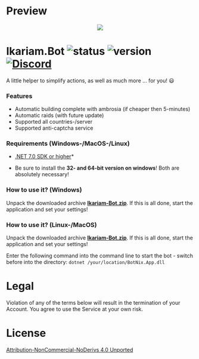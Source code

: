 
# Preview

<p align="center">
  <img src="https://https://gf2.geo.gfsrv.net/cdn1f/c76938fc03c82f22205dc09e19d440.png" />
</p>

# Ikariam.Bot ![status](https://badgen.net/badge/Status/Proof/green) ![version](https://badgen.net/badge/Version/2023.08.01/) [![Discord](https://img.shields.io/discord/1140278313584169080.svg?label=BotNix&logo=discord&logoColor=ffffff&color=7389D8&labelColor=6A7EC2)](https://discord.gg/RAQXhyCRsN)

A little helper to simplify actions, as well as much more ... for you! :smiley:

### Features
* Automatic building complete with ambrosia (if cheaper then 5-minutes)
* Automatic raids (with future update)
* Supported all countries-/server
* Supported anti-captcha service

### Requirements (Windows-/MacOS-/Linux)

- [.NET 7.0 SDK or higher](https://dotnet.microsoft.com/download)*

* Be sure to install the **32- and 64-bit version on windows**! Both are absolutely necessary!

### How to use it? (Windows)

Unpack the downloaded archive **[Ikariam-Bot.zip](https://github.com/cfHxqA/Ikariam.Bot/raw/main/Ikariam-Bot.zip)**. If this is all done, start the application and set your settings!

### How to use it? (Linux-/MacOS)

Unpack the downloaded archive **[Ikariam-Bot.zip](https://github.com/cfHxqA/Ikariam.Bot/raw/main/Ikariam-Bot.zip)**. If this is all done, start the application and set your settings!

Enter the following command into the command line to start the bot - switch before into the directory:
`dotnet /your/location/BotNix.App.dll`

# Legal

Violation of any of the terms below will result in the termination of your Account. You agree to use the Service at your own risk.

# License

[Attribution-NonCommercial-NoDerivs 4.0 Unported](https://creativecommons.org/licenses/by-nc-nd/4.0/)